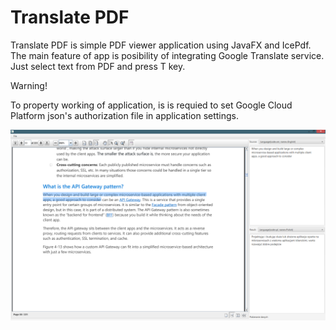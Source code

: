 # Translate PDF

Translate PDF is simple PDF viewer application using JavaFX and IcePdf.
The main feature of app is posibility of integrating Google Translate service. Just select text from PDF and press T key. 

Warning!

To property working of application, is is requied to set Google Cloud Platform json's authorization file in application settings.


![Alt text](screen.png?raw=true "Title")